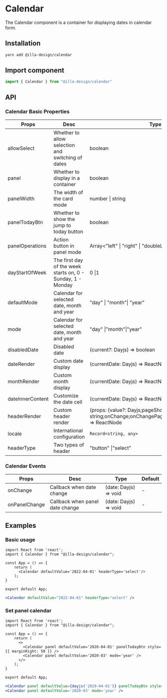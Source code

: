 # Calendar

The Calendar component is a container for displaying dates in calendar form.

## Installation

```bash
yarn add @illa-design/calendar
```

## Import component

```jsx
import { Calendar } from "@illa-design/calendar"
```

## API

### Calendar Basic Properties

| Props            | Desc                                                        | Type                                                                                                             | Default  |
| ---------------- | ----------------------------------------------------------- | ---------------------------------------------------------------------------------------------------------------- | -------- |
| allowSelect      | Whether to allow selection and switching of dates           | boolean                                                                                                          | -        |
| panel            | Whether to display in a container                           | boolean                                                                                                          | -        |
| panelWidth       | The width of the card mode                                  | number \| string                                                                                                 | 265      |
| panelTodayBtn    | Whether to show the jump to today button                    | boolean                                                                                                          | -        |
| panelOperations  | Action button in panel mode                                 | Array<"left" \| "right" \| "doubleLeft" \| "doubleRight">                                                        | -        |
| dayStartOfWeek   | The first day of the week starts on, 0 - Sunday, 1 - Monday | 0 \|1                                                                                                            | 0        |
| defaultMode      | Calendar for selected date, month and year                  | "day" \| "month"\| "year"                                                                                        | "month"  |
| mode             | Calendar for selected date, month and year                  | "day" \|"month"\|"year"                                                                                          | -        |
| disabledDate     | Disabled date                                               | (current?: Dayjs) => boolean                                                                                     | -        |
| dateRender       | Custom date display                                         | (currentDate: Dayjs) => ReactNode                                                                                | -        |
| monthRender      | Custom month display                                        | (currentDate: Dayjs) => ReactNode                                                                                | -        |
| dateInnerContent | Customize the date cell                                     | (currentDate: Dayjs) => ReactNode                                                                                | -        |
| headerRender     | Custom header render                                        | (props: {value?: Dayjs;pageShowDate?: Dayjs;mode?: string;onChange;onChangePageDate;onChangeMode;}) => ReactNode | -        |
| locale           | International configuration                                 | `Record<string, any>`                                                                                              | -        |
| headerType       | Two types of header                                         | "button" \|"select"                                                                                              | "button" |

### Calendar Events

| Props         | Desc                            | Type                  | Default |
| ------------- | ------------------------------- | --------------------- | ------- |
| onChange      | Callback when date change       | (date: Dayjs) => void | -       |
| onPanelChange | Callback when panel date change | (date: Dayjs) => void | -       |

## Examples

### Basic usage

```SnackPlayer dependencies=@illa-design/calendar
import React from 'react';
import { Calendar } from "@illa-design/calendar";

const App = () => {
    return (
      <Calendar defaultValue='2022-04-01' headerType='select'/>
    );
}

export default App;

```

```jsx
<Calendar defaultValue="2022-04-01" headerType="select" />
```

### Set panel calendar

```SnackPlayer dependencies=@illa-design/calendar
import React from 'react';
import { Calendar } from "@illa-design/calendar";

const App = () => {
    return (
      <>
        <Calendar panel defaultValue='2020-04-01' panelTodayBtn style={{ marginRight: 50 }} />
        <Calendar panel defaultValue='2020-03' mode='year' />
      </>
    );
}

export default App;

```

```jsx
<Calendar panel defaultValue={dayjs('2020-04-01')} panelTodayBtn style={{ marginRight: 50 }} />
<Calendar panel defaultValue='2020-03' mode='year' />
```

